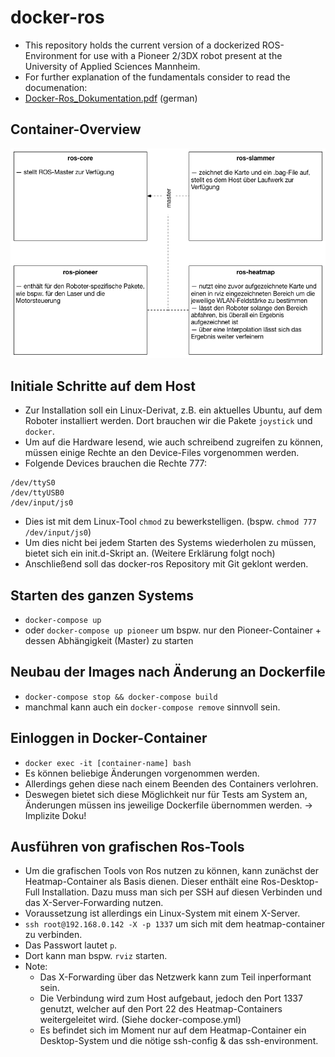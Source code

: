 # docker-ros
- This repository holds the current version of a dockerized ROS-Environment for use with a Pioneer 2/3DX robot present at the University of Applied Sciences Mannheim. 
- For further explanation of the fundamentals consider to read the documenation:
- [Docker-Ros_Dokumentation.pdf](Docker-Ros_Dokumentation.pdf) (german)

## Container-Overview
![container-overview](/container-overview.png?raw=true)

## Initiale Schritte auf dem Host
- Zur Installation soll ein Linux-Derivat, z.B. ein aktuelles Ubuntu, auf dem Roboter installiert werden. Dort brauchen wir die Pakete `joystick` und `docker`. 
- Um auf die Hardware lesend, wie auch schreibend zugreifen zu können, müssen einige Rechte an den Device-Files vorgenommen werden.
- Folgende Devices brauchen die Rechte 777:

```
/dev/ttyS0
/dev/ttyUSB0
/dev/input/js0
```

- Dies ist mit dem Linux-Tool `chmod` zu bewerkstelligen. (bspw. `chmod 777 /dev/input/js0`)
- Um dies nicht bei jedem Starten des Systems wiederholen zu müssen, bietet sich ein init.d-Skript an. (Weitere Erklärung folgt noch)
- Anschließend soll das docker-ros Repository mit Git geklont werden.

## Starten des ganzen Systems
- `docker-compose up`
- oder `docker-compose up pioneer` um bspw. nur den Pioneer-Container + dessen Abhängigkeit (Master) zu starten

## Neubau der Images nach Änderung an Dockerfile
- `docker-compose stop && docker-compose build`
- manchmal kann auch ein `docker-compose remove` sinnvoll sein.

## Einloggen in Docker-Container
- `docker exec -it [container-name] bash`
- Es können beliebige Änderungen vorgenommen werden.
- Allerdings gehen diese nach einem Beenden des Containers verlohren.
- Deswegen bietet sich diese Möglichkeit nur für Tests am System an, Änderungen müssen ins jeweilige Dockerfile übernommen werden. -> Implizite Doku!

## Ausführen von grafischen Ros-Tools
- Um die grafischen Tools von Ros nutzen zu können, kann zunächst der Heatmap-Container als Basis dienen. Dieser enthält eine Ros-Desktop-Full Installation. Dazu muss man sich per SSH auf diesen Verbinden und das X-Server-Forwarding nutzen.
- Voraussetzung ist allerdings ein Linux-System mit einem X-Server.
- `ssh root@192.168.0.142 -X -p 1337` um sich mit dem heatmap-container zu verbinden.
- Das Passwort lautet `p`.
- Dort kann man bspw. `rviz` starten.
- Note:
  - Das X-Forwarding über das Netzwerk kann zum Teil inperformant sein.
  - Die Verbindung wird zum Host aufgebaut, jedoch den Port 1337 genutzt, welcher auf den Port 22 des Heatmap-Containers weitergeleitet wird. (Siehe docker-compose.yml)
  - Es befindet sich im Moment nur auf dem Heatmap-Container ein Desktop-System und die nötige ssh-config & das ssh-environment.
